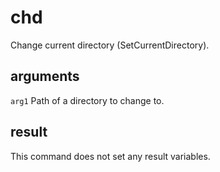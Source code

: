 # chd

Change current directory (SetCurrentDirectory).

## arguments

`arg1` Path of a directory to change to.

## result

This command does not set any result variables.
